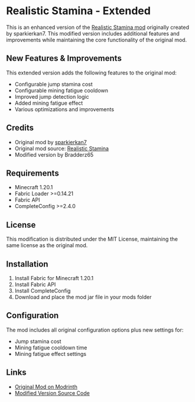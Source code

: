 # Realistic Stamina - Extended

This is an enhanced version of the [Realistic Stamina mod](https://modrinth.com/mod/realistic-stamina) originally created by sparkierkan7. This modified version includes additional features and improvements while maintaining the core functionality of the original mod.

## New Features & Improvements

This extended version adds the following features to the original mod:
- Configurable jump stamina cost
- Configurable mining fatigue cooldown
- Improved jump detection logic
- Added mining fatigue effect
- Various optimizations and improvements

## Credits
- Original mod by [sparkierkan7](https://modrinth.com/user/sparkierkan7)
- Original mod source: [Realistic Stamina](https://modrinth.com/mod/realistic-stamina)
- Modified version by Bradderz65

## Requirements
- Minecraft 1.20.1
- Fabric Loader >=0.14.21
- Fabric API
- CompleteConfig >=2.4.0

## License
This modification is distributed under the MIT License, maintaining the same license as the original mod.

## Installation
1. Install Fabric for Minecraft 1.20.1
2. Install Fabric API
3. Install CompleteConfig
4. Download and place the mod jar file in your mods folder

## Configuration
The mod includes all original configuration options plus new settings for:
- Jump stamina cost
- Mining fatigue cooldown time
- Mining fatigue effect settings

## Links
- [Original Mod on Modrinth](https://modrinth.com/mod/realistic-stamina)
- [Modified Version Source Code](https://github.com/Bradderz65/realistic-stamina-mod)
